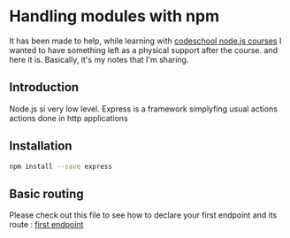 Handling modules with npm
=========================

It has been made to help, while learning with 
[codeschool node.js courses](http://www.codeschool.com) I wanted to have
something left as a physical support after the course. and here it is.
Basically, it's my notes that I'm sharing. 


## Introduction

Node.js si very low level.
Express is a framework simplyfing usual actions actions done in http
applications

## Installation

```bash
npm install --save express
```

## Basic routing
Please check out this file to see how to declare your first endpoint and
its route :
[first endpoint](./first_endpoint.js)

